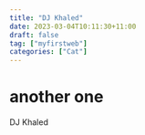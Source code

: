 ```yaml
---
title: "DJ Khaled"
date: 2023-03-04T10:11:30+11:00
draft: false
tag: ["myfirstweb"]
categories: ["Cat"]
---
```


# another one
DJ Khaled
